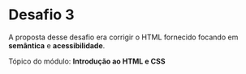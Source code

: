 # Desafio 3
A proposta desse desafio era corrigir o HTML fornecido focando em **semântica** e **acessibilidade**.

Tópico do módulo: **Introdução ao HTML e CSS**
